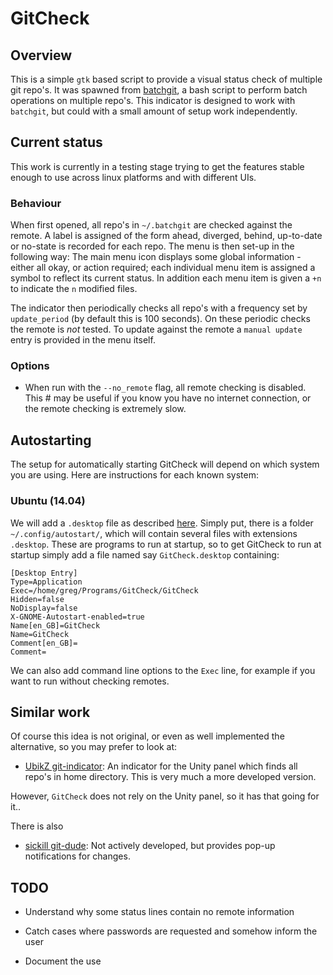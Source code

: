 # GitCheck

## Overview

This is a simple `gtk` based script to provide a visual status check of
multiple git repo's. It was spawned from
[batchgit](https://github.com/maxhebditch/batchgit), a bash script to perform
batch operations on multiple repo's. This indicator is designed to work with
`batchgit`, but could with a small amount of setup work independently. 

## Current status
This work is currently in a testing stage trying to get the features stable
enough to use across linux platforms and with different UIs. 

### Behaviour
When first opened, all repo's in `~/.batchgit` are checked against the remote.
A label is assigned of the form ahead, diverged, behind, up-to-date or no-state
is recorded for each repo. The menu is then set-up in the following way: The 
main menu icon displays some global information - either all okay, or action
required; each individual menu item is assigned a symbol to reflect its current
status. In addition each menu item is given a `+n` to indicate the `n` modified
files.

The indicator then periodically checks all repo's with a frequency set by 
`update_period` (by default this is 100 seconds). On these periodic checks the
remote is *not* tested. To update against the remote a `manual update` entry
is provided in the menu itself. 

### Options

* When run with the `--no_remote` flag, all remote checking is disabled. This #
  may be useful if you know you have no internet connection, or the remote checking
  is extremely slow. 

## Autostarting
The setup for automatically starting GitCheck will depend on which system you
are using. Here are instructions for each known system:

### Ubuntu (14.04)
We will add a `.desktop` file as described
[here](https://help.ubuntu.com/community/UnityLaunchersAndDesktopFiles).
Simply put, there is a folder `~/.config/autostart/`, which will contain
several files with extensions `.desktop`. These are programs to run at startup,
so to get GitCheck to run at startup simply add a file named say
`GitCheck.desktop` containing:

``` 
[Desktop Entry]
Type=Application
Exec=/home/greg/Programs/GitCheck/GitCheck
Hidden=false
NoDisplay=false
X-GNOME-Autostart-enabled=true
Name[en_GB]=GitCheck
Name=GitCheck
Comment[en_GB]=
Comment=
```

We can also add command line options to the `Exec` line, for example if you want
to run without checking remotes. 

## Similar work

Of course this idea is not original, or even as well implemented the
alternative, so you may prefer to look at:

* [UbikZ git-indicator](https://github.com/UbikZ/git-indicator): An indicator
  for the Unity panel which finds all repo's in home directory. This is very
much a more developed version.

However, `GitCheck` does not rely on the Unity panel, so it has that going for
it..

There is also 
 
* [sickill git-dude](https://github.com/sickill/git-dude): Not actively
  developed, but provides pop-up notifications for changes.

## TODO

* Understand why some status lines contain no remote information

* Catch cases where passwords are requested and somehow inform the user

* Document the use  
